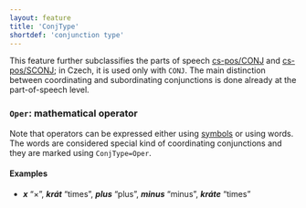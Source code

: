 ```yaml
---
layout: feature
title: 'ConjType'
shortdef: 'conjunction type'
---
```


This feature further subclassifies the parts of speech [cs-pos/CONJ]() and [cs-pos/SCONJ]();
in Czech, it is used only with `CONJ`. The main distinction between coordinating and
subordinating conjunctions is done already at the part-of-speech level.

### `Oper`: mathematical operator

Note that operators can be expressed either using [symbols](cs-pos/SYM) or using words.
The words are considered special kind of coordinating conjunctions and they are marked using
`ConjType=Oper`.

#### Examples

* _<b>x</b>_ “×”, _<b>krát</b>_ “times”, _<b>plus</b>_ “plus”, _<b>minus</b>_ “minus”, _<b>kráte</b>_ “times”

